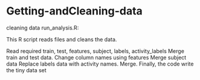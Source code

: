 # Getting-andCleaning-data
cleaning data
run_analysis.R:

This R script reads files and cleans the data.

Read required train, test, features, subject, labels, activity_labels
Merge train and test data.
Change column names using features
Merge subject data
Replace labels data with activity names. Merge.
Finally, the code write the tiny data set
